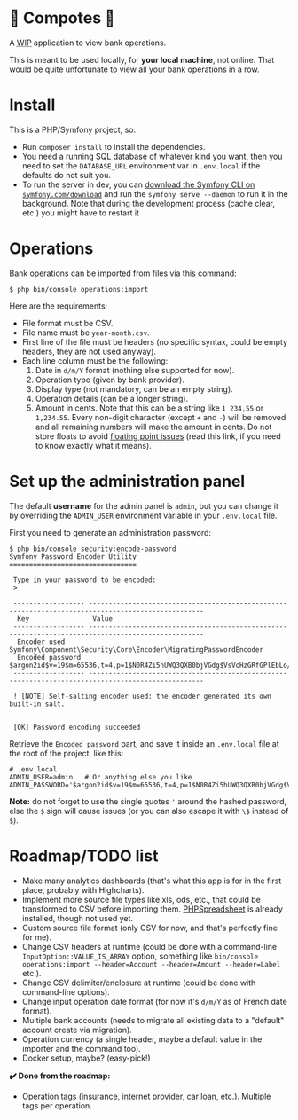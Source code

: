 🍎 Compotes 🍏
=============

A <abbr title="Work in progress">WIP</abbr> application to view bank operations.

This is meant to be used locally, for **your local machine**, not online. That would be quite unfortunate to view all your bank operations in a row.

# Install

This is a PHP/Symfony project, so:

* Run `composer install` to install the dependencies.
* You need a running SQL database of whatever kind you want, then you need to set the `DATABASE_URL` environment var in `.env.local` if the defaults do not suit you.
* To run the server in dev, you can [download the Symfony CLI on `symfony.com/download`](https://symfony.com/download) and run the `symfony serve --daemon` to run it in the background. Note that during the development process (cache clear, etc.) you might have to restart it 

# Operations

Bank operations can be imported from files via this command:

```
$ php bin/console operations:import
```

Here are the requirements:

* File format must be CSV.
* File name must be `year-month.csv`.
* First line of the file must be headers (no specific syntax, could be empty headers, they are not used anyway).
* Each line column must be the following:
  1. Date in `d/m/Y` format (nothing else supported for now).
  2. Operation type (given by bank provider).
  3. Display type (not mandatory, can be an empty string).
  4. Operation details (can be a longer string).
  5. Amount in cents. Note that this can be a string like `1 234,55` or `1,234.55`. Every non-digit character (except `+` and `-`) will be removed and all remaining numbers will make the amount in cents. Do not store floats to avoid [floating point issues](https://0.30000000000000004.com/) (read this link, if you need to know exactly what it means).

# Set up the administration panel

The default **username** for the admin panel is `admin`, but you can change it by overriding the `ADMIN_USER` environment variable in your `.env.local` file.

First you need to generate an administration password:

```
$ php bin/console security:encode-password
Symfony Password Encoder Utility
================================

 Type in your password to be encoded:
 >

 ------------------ ---------------------------------------------------------------------------------------------------
  Key                Value
 ------------------ ---------------------------------------------------------------------------------------------------
  Encoder used       Symfony\Component\Security\Core\Encoder\MigratingPasswordEncoder
  Encoded password   $argon2id$v=19$m=65536,t=4,p=1$N0R4Zi5hUWQ3QXB0bjVGdg$VsVcHzGRfGPlEbLo/JK0M4S0QT5Mx7wd+vbwXanjpb8
 ------------------ ---------------------------------------------------------------------------------------------------

 ! [NOTE] Self-salting encoder used: the encoder generated its own built-in salt.


 [OK] Password encoding succeeded

```

Retrieve the `Encoded password` part, and save it inside an `.env.local` file at the root of the project, like this:

```
# .env.local
ADMIN_USER=admin   # Or anything else you like
ADMIN_PASSWORD='$argon2id$v=19$m=65536,t=4,p=1$N0R4Zi5hUWQ3QXB0bjVGdg$VsVcHzGRfGPlEbLo/JK0M4S0QT5Mx7wd+vbwXanjpb8'
```

**Note:** do not forget to use the single quotes `'` around the hashed password, else the `$` sign will cause issues (or you can also escape it with `\$` instead of `$`).

# Roadmap/TODO list

* Make many analytics dashboards (that's what this app is for in the first place, probably with Highcharts).
* Implement more source file types like xls, ods, etc., that could be transformed to CSV before importing them. [PHPSpreadsheet](https://phpspreadsheet.readthedocs.io/) is already installed, though not used yet.
* Custom source file format (only CSV for now, and that's perfectly fine for me).
* Change CSV headers at runtime (could be done with a command-line `InputOption::VALUE_IS_ARRAY` option, something like `bin/console operations:import --header=Account --header=Amount --header=Label` etc.).
* Change CSV delimiter/enclosure at runtime (could be done with command-line options).
* Change input operation date format (for now it's `d/m/Y` as of French date format).
* Multiple bank accounts (needs to migrate all existing data to a "default" account create via migration).
* Operation currency (a single header, maybe a default value in the importer and the command too).
* Docker setup, maybe? (easy-pick!)

**✔️ Done from the roadmap:**

* Operation tags (insurance, internet provider, car loan, etc.). Multiple tags per operation.
